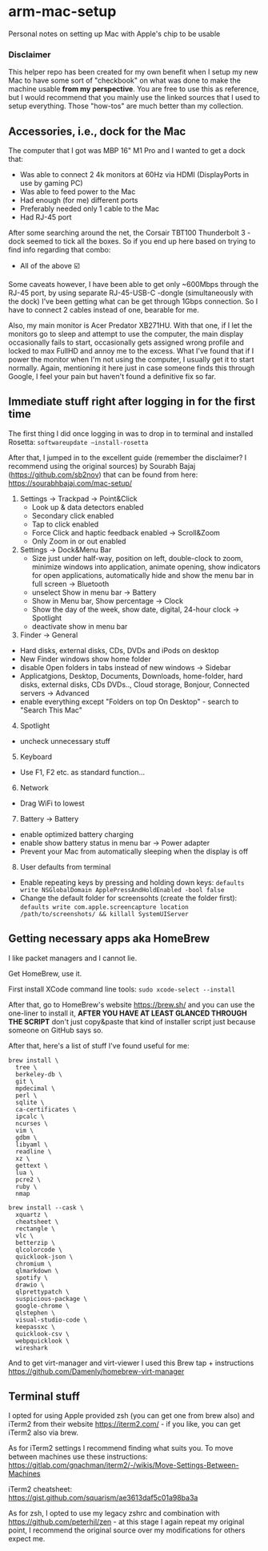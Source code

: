 # arm-mac-setup
Personal notes on setting up Mac with Apple's chip to be usable

### Disclaimer
This helper repo has been created for my own benefit when I setup my new Mac to have some sort of "checkbook" on what was done to make the machine usable **from my perspective**. You are free to use this as reference, but I would recommend that you mainly use the linked sources that I used to setup everything. Those "how-tos" are much better than my collection.

## Accessories, i.e., dock for the Mac
The computer that I got was MBP 16" M1 Pro and I wanted to get a dock that:
- Was able to connect 2 4k monitors at 60Hz via HDMI (DisplayPorts in use by gaming PC)
- Was able to feed power to the Mac
- Had enough (for me) different ports
- Preferably needed only 1 cable to the Mac
- Had RJ-45 port

After some searching around the net, the Corsair TBT100 Thunderbolt 3 -dock seemed to tick all the boxes. So if you end up here based on trying to find info regarding that combo:
- All of the above ☑️

Some caveats however, I have been able to get only ~600Mbps through the RJ-45 port, by using separate RJ-45-USB-C -dongle (simultaneously with the dock) I've been getting what can be get through 1Gbps connection. So I have to connect 2 cables instead of one, bearable for me.

Also, my main monitor is Acer Predator XB271HU. With that one, if I let the monitors go to sleep and attempt to use the computer, the main display occasionally fails to start, occasionally gets assigned wrong profile and locked to max FullHD and annoy me to the excess. What I've found that if I power the monitor when I'm not using the computer, I usually get it to start normally. Again, mentioning it here just in case someone finds this through Google, I feel your pain but haven't found a definitive fix so far.

## Immediate stuff right after logging in for the first time
The first thing I did once logging in was to drop in to terminal and installed Rosetta:
`softwareupdate –install-rosetta`

After that, I jumped in to the excellent guide (remember the disclaimer? I recommend using the original sources) by Sourabh Bajaj (https://github.com/sb2nov) that can be found from here: https://sourabhbajaj.com/mac-setup/

1. Settings -> Trackpad
    -> Point&Click
    - Look up & data detectors enabled
    - Secondary click enabled
    - Tap to click enabled
    - Force Click and haptic feedback enabled
    -> Scroll&Zoom
    - Only Zoom in or out enabled
2. Settings -> Dock&Menu Bar
    - Size just under half-way, position on left, double-clock to zoom, minimize windows into application, animate opening, show indicators for open applications, automatically hide and show the menu bar in full screen
    -> Bluetooth
    - unselect Show in menu bar
    -> Battery
    - Show in Menu bar, Show percentage
    -> Clock
    - Show the day of the week, show date, digital, 24-hour clock
    -> Spotlight
    - deactivate show in menu bar
3. Finder
  -> General
  - Hard disks, external disks, CDs, DVDs and iPods on desktop
  - New Finder windows show home folder
  - disable Open folders in tabs instead of new windows
  -> Sidebar
  - Applicatgions, Desktop, Documents, Downloads, home-folder, hard disks, external disks, CDs DVDs.., Cloud storage, Bonjour, Connected servers
  -> Advanced
  - enable everything except "Folders on top On Desktop" - search to "Search This Mac"
4. Spotlight
  - uncheck unnecessary stuff
5. Keyboard
  - Use F1, F2 etc. as standard function...
6. Network
  - Drag WiFi to lowest
7. Battery
  -> Battery
  - enable optimized battery charging
  - enable show battery status in menu bar
  -> Power adapter
  - Prevent your Mac from automatically sleeping when the display is off
8. User defaults from terminal
  - Enable repeating keys by pressing and holding down keys: `defaults write NSGlobalDomain ApplePressAndHoldEnabled -bool false`
  - Change the default folder for screensohts (create the folder first): `defaults write com.apple.screencapture location /path/to/screenshots/ && killall SystemUIServer`

## Getting necessary apps aka HomeBrew
I like packet managers and I cannot lie.

Get HomeBrew, use it.

First install XCode command line tools: `sudo xcode-select --install`

After that, go to HomeBrew's website https://brew.sh/ and you can use the one-liner to install it, **AFTER YOU HAVE AT LEAST GLANCED THROUGH THE SCRIPT** don't just copy&paste that kind of installer script just because someone on GitHub says so.

After that, here's a list of stuff I've found useful for me:

```
brew install \
  tree \
  berkeley-db \
  git \
  mpdecimal \
  perl \
  sqlite \
  ca-certificates \
  ipcalc \
  ncurses \
  vim \
  gdbm \
  libyaml \
  readline \
  xz \
  gettext \
  lua \
  pcre2 \
  ruby \
  nmap 
  
brew install --cask \
  xquartz \
  cheatsheet \
  rectangle \
  vlc \
  betterzip \
  qlcolorcode \
  quicklook-json \
  chromium \
  qlmarkdown \
  spotify \
  drawio \
  qlprettypatch \
  suspicious-package \
  google-chrome \
  qlstephen \
  visual-studio-code \
  keepassxc \
  quicklook-csv \
  webpquicklook \
  wireshark
```
And to get virt-manager and virt-viewer I used this Brew tap + instructions https://github.com/Damenly/homebrew-virt-manager

## Terminal stuff
I opted for using Apple provided zsh (you can get one from brew also) and iTerm2 from their website https://iterm2.com/ - if you like, you can get iTerm2 also via brew.

As for iTerm2 settings I recommend finding what suits you. To move between machines use these instructions: https://gitlab.com/gnachman/iterm2/-/wikis/Move-Settings-Between-Machines

iTerm2 cheatsheet: https://gist.github.com/squarism/ae3613daf5c01a98ba3a

As for zsh, I opted to use my legacy zshrc and combination with https://github.com/peterhil/zen - at this stage I again repeat my original point, I recommend the original source over my modifications for others expect me.
